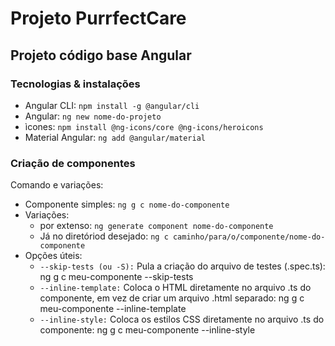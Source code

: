 # Projeto PurrfectCare
## Projeto código base Angular

### Tecnologias & instalações
- Angular CLI: `npm install -g @angular/cli`
- Angular: `ng new nome-do-projeto`
- ìcones: `npm install @ng-icons/core @ng-icons/heroicons`
- Material Angular: `ng add @angular/material`

### Criação de componentes
Comando e variações:
- Componente simples: `ng g c nome-do-componente`
- Variações:
    - por extenso: `ng generate component nome-do-componente`
    - Já no diretóriod desejado: `ng c caminho/para/o/componente/nome-do-componente`
- Opções úteis:
    - `--skip-tests (ou -S):` Pula a criação do arquivo de testes (.spec.ts): ng g c meu-componente --skip-tests    
    - `--inline-template:` Coloca o HTML diretamente no arquivo .ts do componente, em vez de criar um arquivo .html separado: ng g c meu-componente --inline-template
    - `--inline-style:` Coloca os estilos CSS diretamente no arquivo .ts do componente: ng g c meu-componente --inline-style
